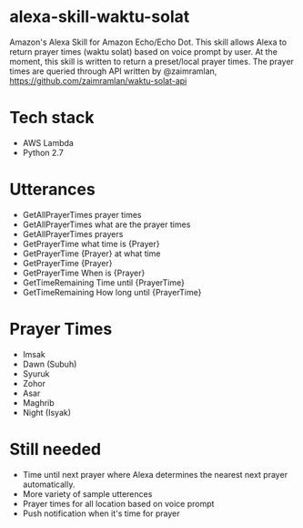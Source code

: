 # alexa-skill-waktu-solat
Amazon's Alexa Skill for Amazon Echo/Echo Dot. This skill allows Alexa to return prayer times (waktu solat) based on voice prompt by user. At the moment, this skill is written to return a preset/local prayer times. The prayer times are queried through API written by @zaimramlan, https://github.com/zaimramlan/waktu-solat-api

# Tech stack
- AWS Lambda
- Python 2.7

# Utterances
- GetAllPrayerTimes prayer times
- GetAllPrayerTimes what are the prayer times
- GetAllPrayerTimes prayers
- GetPrayerTime what time is {Prayer}
- GetPrayerTime {Prayer} at what time
- GetPrayerTime {Prayer}
- GetPrayerTime When is {Prayer}
- GetTimeRemaining Time until {PrayerTime}
- GetTimeRemaining How long until {PrayerTime}

# Prayer Times
- Imsak
- Dawn (Subuh)
- Syuruk
- Zohor
- Asar
- Maghrib
- Night (Isyak)

# Still needed
- Time until next prayer where Alexa determines the nearest next prayer automatically.
- More variety of sample utterences
- Prayer times for all location based on voice prompt
- Push notification when it's time for prayer
